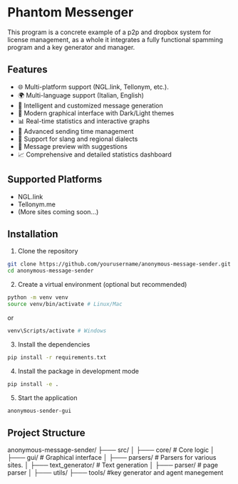 # Phantom Messenger

This program is a concrete example of a p2p and dropbox system for license management, as a whole it integrates a fully functional spamming program and a key generator and manager.

## Features

- 🌐 Multi-platform support (NGL.link, Tellonym, etc.).
- 🌍 Multi-language support (Italian, English)
- 🎯 Intelligent and customized message generation
- 🎨 Modern graphical interface with Dark/Light themes
- 📊 Real-time statistics and interactive graphs
- 🔄 Advanced sending time management
- 💬 Support for slang and regional dialects
- 📱 Message preview with suggestions
- 📈 Comprehensive and detailed statistics dashboard

## Supported Platforms

- NGL.link
- Tellonym.me
- (More sites coming soon...)

## Installation

1. Clone the repository
```bash
git clone https://github.com/yourusername/anonymous-message-sender.git
cd anonymous-message-sender
```

2. Create a virtual environment (optional but recommended)
```bash
python -m venv venv
source venv/bin/activate # Linux/Mac
```
or
```bash
venv\Scripts/activate # Windows
```

3. Install the dependencies
```bash
pip install -r requirements.txt
```

4. Install the package in development mode
```bash
pip install -e .
```

5. Start the application
```bash
anonymous-sender-gui
```

## Project Structure

anonymous-message-sender/
├─── src/
│ ├─── core/ # Core logic
│ ├─── gui/ # Graphical interface
│ ├─── parsers/ # Parsers for various sites.
│ ├─── text_generator/ # Text generation
│ ├─── parser/ # page parser
│ ├─── utils/ 
├─── tools/ #key generator and agent manegement
